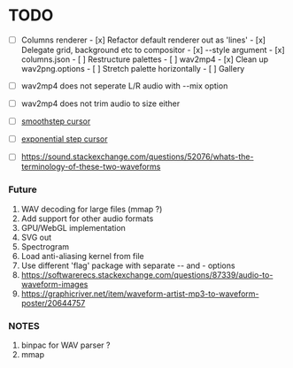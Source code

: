# TODO

- [ ] Columns renderer
      - [x] Refactor default renderer out as 'lines'
      - [x] Delegate grid, background etc to compositor
      - [x] --style <JSON> argument
      - [x] columns.json
      - [ ] Restructure palettes
      - [ ] wav2mp4
      - [x] Clean up wav2png.options
      - [ ] Stretch palette horizontally
      - [ ] Gallery

- [ ] wav2mp4 does not seperate L/R audio with --mix option
- [ ] wav2mp4 does not trim audio to size either

- [ ] [smoothstep cursor](https://iquilezles.org/www/articles/smoothstepintegral/smoothstepintegral.htm)
- [ ] [exponential step cursor](https://iquilezles.org/www/articles/functions/functions.htm)
- [ ] https://sound.stackexchange.com/questions/52076/whats-the-terminology-of-these-two-waveforms

### Future

1. WAV decoding for large files (mmap ?)
2. Add support for other audio formats
3. GPU/WebGL implementation
4. SVG out
5. Spectrogram
6. Load anti-aliasing kernel from file
7. Use different 'flag' package with separate -- and - options
8. https://softwarerecs.stackexchange.com/questions/87339/audio-to-waveform-images
9. https://graphicriver.net/item/waveform-artist-mp3-to-waveform-poster/20644757


### NOTES

1. binpac for WAV parser ?
2. mmap

